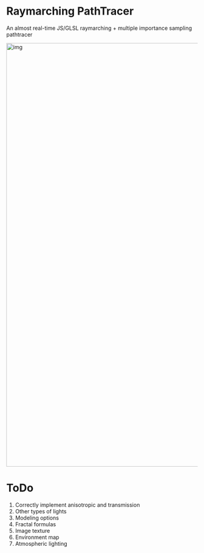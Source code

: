 # Raymarching PathTracer
 An almost real-time JS/GLSL raymarching + multiple importance sampling pathtracer

<img width="1114" alt="img" src="https://github.com/user-attachments/assets/4d2b826d-291a-4dc0-a7f6-a5ca227a0dbe" />


# ToDo

 1. Correctly implement anisotropic and transmission
 2. Other types of lights
 3. Modeling options
 4. Fractal formulas
 5. Image texture
 6. Environment map
7. Atmospheric lighting
